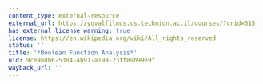 ```yaml
---
content_type: external-resource
external_url: https://yuvalfilmus.cs.technion.ac.il/courses/?crid=615
has_external_license_warning: true
license: https://en.wikipedia.org/wiki/All_rights_reserved
status: ''
title: '*Boolean Function Analysis*'
uid: 9ce98db6-5384-4b91-a199-23ff89b99e9f
wayback_url: ''
---
```

